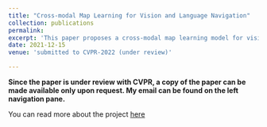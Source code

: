 ```yaml
---
title: "Cross-modal Map Learning for Vision and Language Navigation"
collection: publications
permalink: 
excerpt: 'This paper proposes a cross-modal map learning model for vision-and-language navigation that first learns to predict the top-down semantics on an egocentric map for both observed and unobserved regions, and then predicts a path towards the goal as a set of way-points.'
date: 2021-12-15
venue: 'submitted to CVPR-2022 (under review)'

---
```

**Since the paper is under review with CVPR, a copy of the paper can be made available only upon request. My email can be found on the left navigation pane.**

You can read more about the project [here](https://wanchoo93.github.io/teaching/2017-spring-teaching-4)
